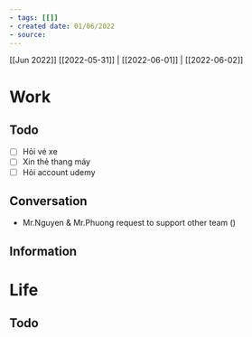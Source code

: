 ```yaml
---
- tags: [[]]
- created date: 01/06/2022
- source: 
---
```

[[Jun 2022]]
[[2022-05-31]]   |   [[2022-06-01]] | [[2022-06-02]] 

# Work
## Todo
- [ ] Hỏi vé xe
- [ ] Xin thẻ thang máy
- [ ] Hỏi account udemy
## Conversation
- Mr.Nguyen & Mr.Phuong request to support other team ()
## Information

# Life
## Todo
